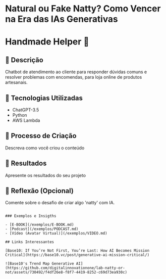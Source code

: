 # Natural ou Fake Natty? Como Vencer na Era das IAs Generativas

# Handmade Helper 🤖

## 📒 Descrição
Chatbot de atendimento ao cliente para responder dúvidas comuns e resolver problemas com encomendas, para loja online de produtos artesanais. 

## 🤖 Tecnologias Utilizadas
- ChatGPT-3.5
- Python
- AWS Lambda

## 🧐 Processo de Criação
Descreva como você criou o conteúdo

## 🚀 Resultados
Apresente os resultados do seu projeto

## 💭 Reflexão (Opcional)
Comente sobre o desafio de criar algo 'natty' com IA.
```

### Exemplos e Insigths

- [E-BOOK](/exemplos/E-BOOK.md)
- [Podcast](/exemplos/PODCAST.md)
- [Vídeo (Avatar Virtual)](/exemplos/VIDEO.md)

## Links Interessantes

[Base10: If You’re Not First, You’re Last: How AI Becomes Mission Critical](https://base10.vc/post/generative-ai-mission-critical/)

![Base10's Trend Map Generative AI](https://github.com/digitalinnovationone/lab-natty-or-not/assets/730492/f4df26e8-f8f7-4419-8252-c69d73ea930c)
